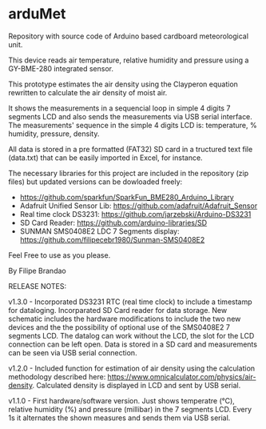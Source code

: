 # arduMet

Repository with source code of Arduino based cardboard meteorological unit.

This device reads air temperature, relative humidity and pressure using a GY-BME-280 integrated sensor.

This prototype estimates the air density using the Clayperon equation rewritten to calculate the air density of moist air.

It shows the measurements in a sequencial loop in simple 4 digits 7 segments LCD and also sends the measurements via USB serial interface.
The measurements' sequence in the simple 4 digits LCD is: temperature, % humidity, pressure, density. 

All data is stored in a pre formatted (FAT32) SD card in a tructured text file (data.txt) that can be easily imported in Excel, for instance. 

The necessary libraries for this project are included in the repository (zip files) but updated versions can be dowloaded freely:
 - https://github.com/sparkfun/SparkFun_BME280_Arduino_Library
 - Adafruit Unified Sensor Lib: https://github.com/adafruit/Adafruit_Sensor
 - Real time clock DS3231: https://github.com/jarzebski/Arduino-DS3231
 - SD Card Reader: https://github.com/arduino-libraries/SD
 - SUNMAN SMS0408E2 LDC 7 Segments display: https://github.com/filipecebr1980/Sunman-SMS0408E2


Feel Free to use as you please.

By Filipe Brandao

RELEASE NOTES:

v1.3.0 - Incorporated DS3231 RTC (real time clock) to include a timestamp for dataloging. Incorparated SD Card reader for data storage.
New schematic includes the hardware modifications to include the two new devices and the the possibility of optional use of the SMS0408E2 7 segments LCD.
The datalog can work without the LCD, the slot for the LCD connection can be left open. Data is stored in a SD card and measurements can be seen via USB serial connection.

v1.2.0 - Included function for estimation of air density using the calculation methodology described here:
https://www.omnicalculator.com/physics/air-density. Calculated density is displayed in LCD and sent by USB serial.

v1.1.0 - First hardware/software version. Just shows temperatre (°C), relative humidity (%) and pressure (millibar) in the 7 segments LCD.
Every 1s it alternates the shown measures and sends them via USB serial.
